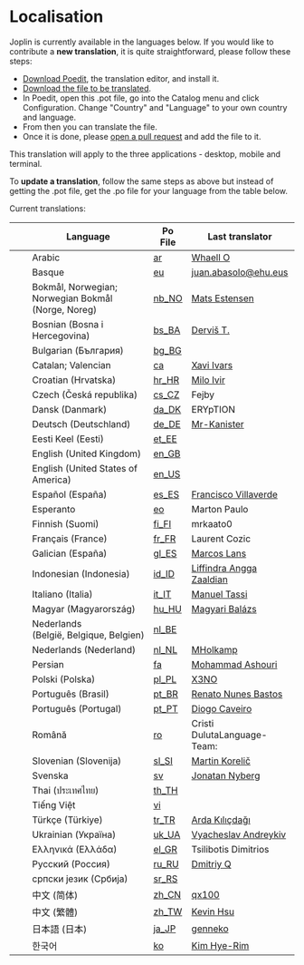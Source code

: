 # Localisation

Joplin is currently available in the languages below. If you would like to contribute a **new translation**, it is quite straightforward, please follow these steps:

- [Download Poedit](https://poedit.net/), the translation editor, and install it.
- [Download the file to be translated](https://raw.githubusercontent.com/laurent22/joplin/dev/packages/tools/locales/joplin.pot).
- In Poedit, open this .pot file, go into the Catalog menu and click Configuration. Change "Country" and "Language" to your own country and language.
- From then you can translate the file.
- Once it is done, please [open a pull request](https://github.com/laurent22/joplin/pulls) and add the file to it.

This translation will apply to the three applications - desktop, mobile and terminal.

To **update a translation**, follow the same steps as above but instead of getting the .pot file, get the .po file for your language from the table below.

Current translations:

<!-- LOCALE-TABLE-AUTO-GENERATED -->
&nbsp;  |  Language  |  Po File  |  Last translator  |  Percent done
---|---|---|---|---
<img src="https://joplinapp.org/images/flags/country-4x3/arableague.png" width="16px"/>  |  Arabic  |  [ar](https://github.com/laurent22/joplin/blob/dev/packages/tools/locales/ar.po)  |  [Whaell O](mailto:Whaell@protonmail.com)  |  73%
<img src="https://joplinapp.org/images/flags/es/basque_country.png" width="16px"/>  |  Basque  |  [eu](https://github.com/laurent22/joplin/blob/dev/packages/tools/locales/eu.po)  |  juan.abasolo@ehu.eus  |  19%
<img src="https://joplinapp.org/images/flags/country-4x3/no.png" width="16px"/>  |  Bokmål, Norwegian; Norwegian Bokmål (Norge, Noreg)  |  [nb_NO](https://github.com/laurent22/joplin/blob/dev/packages/tools/locales/nb_NO.po)  |  [Mats Estensen](mailto:code@mxe.no)  |  72%
<img src="https://joplinapp.org/images/flags/country-4x3/ba.png" width="16px"/>  |  Bosnian (Bosna i Hercegovina)  |  [bs_BA](https://github.com/laurent22/joplin/blob/dev/packages/tools/locales/bs_BA.po)  |  [Derviš T.](mailto:dervis.t@pm.me)  |  47%
<img src="https://joplinapp.org/images/flags/country-4x3/bg.png" width="16px"/>  |  Bulgarian (България)  |  [bg_BG](https://github.com/laurent22/joplin/blob/dev/packages/tools/locales/bg_BG.po)  |    |  37%
<img src="https://joplinapp.org/images/flags/es/catalonia.png" width="16px"/>  |  Catalan; Valencian  |  [ca](https://github.com/laurent22/joplin/blob/dev/packages/tools/locales/ca.po)  |  [Xavi Ivars](mailto:xavi.ivars@gmail.com)  |  80%
<img src="https://joplinapp.org/images/flags/country-4x3/hr.png" width="16px"/>  |  Croatian (Hrvatska)  |  [hr_HR](https://github.com/laurent22/joplin/blob/dev/packages/tools/locales/hr_HR.po)  |  [Milo Ivir](mailto:mail@milotype.de)  |  84%
<img src="https://joplinapp.org/images/flags/country-4x3/cz.png" width="16px"/>  |  Czech (Česká republika)  |  [cs_CZ](https://github.com/laurent22/joplin/blob/dev/packages/tools/locales/cs_CZ.po)  |  Fejby  |  81%
<img src="https://joplinapp.org/images/flags/country-4x3/dk.png" width="16px"/>  |  Dansk (Danmark)  |  [da_DK](https://github.com/laurent22/joplin/blob/dev/packages/tools/locales/da_DK.po)  |  ERYpTION  |  100%
<img src="https://joplinapp.org/images/flags/country-4x3/de.png" width="16px"/>  |  Deutsch (Deutschland)  |  [de_DE](https://github.com/laurent22/joplin/blob/dev/packages/tools/locales/de_DE.po)  |  [Mr-Kanister](mailto:viger_gtrc@simplelogin.com)  |  92%
<img src="https://joplinapp.org/images/flags/country-4x3/ee.png" width="16px"/>  |  Eesti Keel (Eesti)  |  [et_EE](https://github.com/laurent22/joplin/blob/dev/packages/tools/locales/et_EE.po)  |    |  36%
<img src="https://joplinapp.org/images/flags/country-4x3/gb.png" width="16px"/>  |  English (United Kingdom)  |  [en_GB](https://github.com/laurent22/joplin/blob/dev/packages/tools/locales/en_GB.po)  |    |  100%
<img src="https://joplinapp.org/images/flags/country-4x3/us.png" width="16px"/>  |  English (United States of America)  |  [en_US](https://github.com/laurent22/joplin/blob/dev/packages/tools/locales/en_US.po)  |    |  100%
<img src="https://joplinapp.org/images/flags/country-4x3/es.png" width="16px"/>  |  Español (España)  |  [es_ES](https://github.com/laurent22/joplin/blob/dev/packages/tools/locales/es_ES.po)  |  [Francisco Villaverde](mailto:teko.gr@gmail.com)  |  80%
<img src="https://joplinapp.org/images/flags/esperanto.png" width="16px"/>  |  Esperanto  |  [eo](https://github.com/laurent22/joplin/blob/dev/packages/tools/locales/eo.po)  |  Marton Paulo  |  21%
<img src="https://joplinapp.org/images/flags/country-4x3/fi.png" width="16px"/>  |  Finnish (Suomi)  |  [fi_FI](https://github.com/laurent22/joplin/blob/dev/packages/tools/locales/fi_FI.po)  |  mrkaato0  |  81%
<img src="https://joplinapp.org/images/flags/country-4x3/fr.png" width="16px"/>  |  Français (France)  |  [fr_FR](https://github.com/laurent22/joplin/blob/dev/packages/tools/locales/fr_FR.po)  |  Laurent Cozic  |  100%
<img src="https://joplinapp.org/images/flags/es/galicia.png" width="16px"/>  |  Galician (España)  |  [gl_ES](https://github.com/laurent22/joplin/blob/dev/packages/tools/locales/gl_ES.po)  |  [Marcos Lans](mailto:marcoslansgarza@gmail.com)  |  24%
<img src="https://joplinapp.org/images/flags/country-4x3/id.png" width="16px"/>  |  Indonesian (Indonesia)  |  [id_ID](https://github.com/laurent22/joplin/blob/dev/packages/tools/locales/id_ID.po)  |  [Liffindra Angga Zaaldian](mailto:findrakecil@icloud.com)  |  97%
<img src="https://joplinapp.org/images/flags/country-4x3/it.png" width="16px"/>  |  Italiano (Italia)  |  [it_IT](https://github.com/laurent22/joplin/blob/dev/packages/tools/locales/it_IT.po)  |  [Manuel Tassi](mailto:mannivuwiki@gmail.com)  |  84%
<img src="https://joplinapp.org/images/flags/country-4x3/hu.png" width="16px"/>  |  Magyar (Magyarország)  |  [hu_HU](https://github.com/laurent22/joplin/blob/dev/packages/tools/locales/hu_HU.po)  |  [Magyari Balázs](mailto:balmag@gmail.com)  |  63%
<img src="https://joplinapp.org/images/flags/country-4x3/be.png" width="16px"/>  |  Nederlands (België, Belgique, Belgien)  |  [nl_BE](https://github.com/laurent22/joplin/blob/dev/packages/tools/locales/nl_BE.po)  |    |  64%
<img src="https://joplinapp.org/images/flags/country-4x3/nl.png" width="16px"/>  |  Nederlands (Nederland)  |  [nl_NL](https://github.com/laurent22/joplin/blob/dev/packages/tools/locales/nl_NL.po)  |  [MHolkamp](mailto:mholkamp@users.noreply.github.com)  |  84%
<img src="https://joplinapp.org/images/flags/country-4x3/ir.png" width="16px"/>  |  Persian  |  [fa](https://github.com/laurent22/joplin/blob/dev/packages/tools/locales/fa.po)  |  [Mohammad Ashouri](mailto:mimeyn.git@gmail.com)  |  100%
<img src="https://joplinapp.org/images/flags/country-4x3/pl.png" width="16px"/>  |  Polski (Polska)  |  [pl_PL](https://github.com/laurent22/joplin/blob/dev/packages/tools/locales/pl_PL.po)  |  [X3NO](mailto:X3NO@disroot.org)  |  88%
<img src="https://joplinapp.org/images/flags/country-4x3/br.png" width="16px"/>  |  Português (Brasil)  |  [pt_BR](https://github.com/laurent22/joplin/blob/dev/packages/tools/locales/pt_BR.po)  |  [Renato Nunes Bastos](mailto:rnbastos@gmail.com)  |  88%
<img src="https://joplinapp.org/images/flags/country-4x3/pt.png" width="16px"/>  |  Português (Portugal)  |  [pt_PT](https://github.com/laurent22/joplin/blob/dev/packages/tools/locales/pt_PT.po)  |  [Diogo Caveiro](mailto:dcaveiro@yahoo.com)  |  60%
<img src="https://joplinapp.org/images/flags/country-4x3/ro.png" width="16px"/>  |  Română  |  [ro](https://github.com/laurent22/joplin/blob/dev/packages/tools/locales/ro.po)  |  Cristi DulutaLanguage-Team:   |  88%
<img src="https://joplinapp.org/images/flags/country-4x3/si.png" width="16px"/>  |  Slovenian (Slovenija)  |  [sl_SI](https://github.com/laurent22/joplin/blob/dev/packages/tools/locales/sl_SI.po)  |  [Martin Korelič](mailto:martin.korelic@protonmail.com)  |  66%
<img src="https://joplinapp.org/images/flags/country-4x3/se.png" width="16px"/>  |  Svenska  |  [sv](https://github.com/laurent22/joplin/blob/dev/packages/tools/locales/sv.po)  |  [Jonatan Nyberg](mailto:jonatan@autistici.org)  |  97%
<img src="https://joplinapp.org/images/flags/country-4x3/th.png" width="16px"/>  |  Thai (ประเทศไทย)  |  [th_TH](https://github.com/laurent22/joplin/blob/dev/packages/tools/locales/th_TH.po)  |    |  30%
<img src="https://joplinapp.org/images/flags/country-4x3/vn.png" width="16px"/>  |  Tiếng Việt  |  [vi](https://github.com/laurent22/joplin/blob/dev/packages/tools/locales/vi.po)  |    |  64%
<img src="https://joplinapp.org/images/flags/country-4x3/tr.png" width="16px"/>  |  Türkçe (Türkiye)  |  [tr_TR](https://github.com/laurent22/joplin/blob/dev/packages/tools/locales/tr_TR.po)  |  [Arda Kılıçdağı](mailto:arda@kilicdagi.com)  |  100%
<img src="https://joplinapp.org/images/flags/country-4x3/ua.png" width="16px"/>  |  Ukrainian (Україна)  |  [uk_UA](https://github.com/laurent22/joplin/blob/dev/packages/tools/locales/uk_UA.po)  |  [Vyacheslav Andreykiv](mailto:vandreykiv@gmail.com)  |  82%
<img src="https://joplinapp.org/images/flags/country-4x3/gr.png" width="16px"/>  |  Ελληνικά (Ελλάδα)  |  [el_GR](https://github.com/laurent22/joplin/blob/dev/packages/tools/locales/el_GR.po)  |  Tsilibotis Dimitrios   |  87%
<img src="https://joplinapp.org/images/flags/country-4x3/ru.png" width="16px"/>  |  Русский (Россия)  |  [ru_RU](https://github.com/laurent22/joplin/blob/dev/packages/tools/locales/ru_RU.po)  |  [Dmitriy Q](mailto:krotesk@mail.ru)  |  97%
<img src="https://joplinapp.org/images/flags/country-4x3/rs.png" width="16px"/>  |  српски језик (Србија)  |  [sr_RS](https://github.com/laurent22/joplin/blob/dev/packages/tools/locales/sr_RS.po)  |    |  53%
<img src="https://joplinapp.org/images/flags/country-4x3/cn.png" width="16px"/>  |  中文 (简体)  |  [zh_CN](https://github.com/laurent22/joplin/blob/dev/packages/tools/locales/zh_CN.po)  |  [qx100](mailto:ztymaxwell@gmail.com)  |  97%
<img src="https://joplinapp.org/images/flags/country-4x3/tw.png" width="16px"/>  |  中文 (繁體)  |  [zh_TW](https://github.com/laurent22/joplin/blob/dev/packages/tools/locales/zh_TW.po)  |  [Kevin Hsu](mailto:kevin.hsu.hws@gmail.com)  |  87%
<img src="https://joplinapp.org/images/flags/country-4x3/jp.png" width="16px"/>  |  日本語 (日本)  |  [ja_JP](https://github.com/laurent22/joplin/blob/dev/packages/tools/locales/ja_JP.po)  |  [genneko](mailto:genneko217@gmail.com)  |  85%
<img src="https://joplinapp.org/images/flags/country-4x3/kr.png" width="16px"/>  |  한국어  |  [ko](https://github.com/laurent22/joplin/blob/dev/packages/tools/locales/ko.po)  |  [Kim Hye-Rim](mailto:kissofsea@gmail.com)  |  92%
<!-- LOCALE-TABLE-AUTO-GENERATED -->